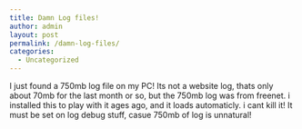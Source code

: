 ```yaml
---
title: Damn Log files!
author: admin
layout: post
permalink: /damn-log-files/
categories:
  - Uncategorized
---
```

I just found a 750mb log file on my PC! Its not a website log, thats only about 70mb for the last month or so, but the 750mb log was from freenet. i installed this to play with it ages ago, and it loads automaticly. i cant kill it! It must be set on log debug stuff, casue 750mb of log is unnatural!